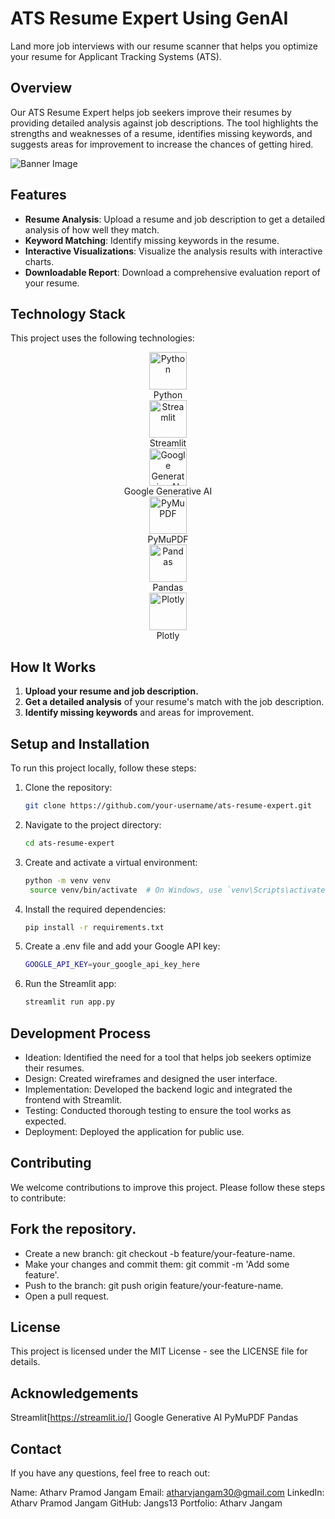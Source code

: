 # ATS Resume Expert Using GenAI

Land more job interviews with our resume scanner that helps you optimize your resume for Applicant Tracking Systems (ATS).

## Overview

Our ATS Resume Expert helps job seekers improve their resumes by providing detailed analysis against job descriptions. The tool highlights the strengths and weaknesses of a resume, identifies missing keywords, and suggests areas for improvement to increase the chances of getting hired.

![Banner Image](path/to/your/banner/image.png)

## Features

- **Resume Analysis**: Upload a resume and job description to get a detailed analysis of how well they match.
- **Keyword Matching**: Identify missing keywords in the resume.
- **Interactive Visualizations**: Visualize the analysis results with interactive charts.
- **Downloadable Report**: Download a comprehensive evaluation report of your resume.

## Technology Stack

This project uses the following technologies:

<div align="center">
  <img src="https://upload.wikimedia.org/wikipedia/commons/c/c3/Python-logo-notext.svg" alt="Python" width="60" height="60">
  <br>Python
</div>

<div align="center">
  <img src="https://streamlit.io/images/brand/streamlit-mark-color.png" alt="Streamlit" width="60" height="60">
  <br>Streamlit
</div>

<div align="center">
  <img src="https://upload.wikimedia.org/wikipedia/commons/thumb/4/4a/Logo_2013_Google.png/800px-Logo_2013_Google.png" alt="Google Generative AI" width="60" height="60">
  <br>Google Generative AI
</div>

<div align="center">
  <img src="https://upload.wikimedia.org/wikipedia/commons/3/38/Poppler_logo.png" alt="PyMuPDF" width="60" height="60">
  <br>PyMuPDF
</div>

<div align="center">
  <img src="https://pandas.pydata.org/static/img/pandas_mark.svg" alt="Pandas" width="60" height="60">
  <br>Pandas
</div>

<div align="center">
  <img src="https://upload.wikimedia.org/wikipedia/commons/3/37/Plotly-logo-01-square.png" alt="Plotly" width="60" height="60">
  <br>Plotly
</div>

## How It Works

1. **Upload your resume and job description.**
2. **Get a detailed analysis** of your resume's match with the job description.
3. **Identify missing keywords** and areas for improvement.

## Setup and Installation

To run this project locally, follow these steps:

1. Clone the repository:
   ```bash
   git clone https://github.com/your-username/ats-resume-expert.git
2. Navigate to the project directory:
   ```bash
   cd ats-resume-expert
3. Create and activate a virtual environment:
   ```bash
   python -m venv venv
    source venv/bin/activate  # On Windows, use `venv\Scripts\activate`

5. Install the required dependencies:
   ```bash
   pip install -r requirements.txt

7. Create a .env file and add your Google API key:
   ```bash
   GOOGLE_API_KEY=your_google_api_key_here

9. Run the Streamlit app:
    ```bash
    streamlit run app.py

## Development Process
- Ideation: Identified the need for a tool that helps job seekers optimize their resumes.
- Design: Created wireframes and designed the user interface.
- Implementation: Developed the backend logic and integrated the frontend with Streamlit.
- Testing: Conducted thorough testing to ensure the tool works as expected.
- Deployment: Deployed the application for public use.

## Contributing
We welcome contributions to improve this project. Please follow these steps to contribute:

## Fork the repository.
- Create a new branch: git checkout -b feature/your-feature-name.
- Make your changes and commit them: git commit -m 'Add some feature'.
- Push to the branch: git push origin feature/your-feature-name.
- Open a pull request.
  
## License
This project is licensed under the MIT License - see the LICENSE file for details.

## Acknowledgements
Streamlit[https://streamlit.io/]
Google Generative AI
PyMuPDF
Pandas


## Contact
If you have any questions, feel free to reach out:

Name: Atharv Pramod Jangam
Email: atharvjangam30@gmail.com
LinkedIn: Atharv Pramod Jangam
GitHub: Jangs13
Portfolio: Atharv Jangam
   
